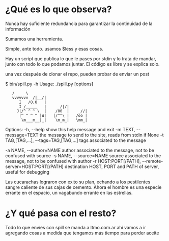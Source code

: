 ¿Qué es lo que observa?
=============
Nunca hay suficiente redundancia para garantizar la continuidad de la información

Sumamos una herramienta. 

Simple, ante todo. usamos $less  y esas cosas.

Hay un script que publica lo que le pases por stdin y lo trata de mandar, junto 
con todo lo que podamos juntar.
El código es libre y se explica solo.

una vez después de clonar el repo, pueden probar de enviar un post 

$ bin/spill.py -h
Usage: ./spill.py [options]


       /     \                                     
       vvvvvvv  /|__/|                             
          I   /O,O   |                            
          I /_____   |      /|/|                 
         J|/^ ^ ^ \  |    /00  |    _//|          
          |^ ^ ^ ^ |W|   |/^^\ |   /oo |         
           \m___m__|_|    \m_m_|   \mm_|         


Options:
  -h, --help            show this help message and exit
  -m TEXT, --message=TEXT
                        the message to send to the site, reads from stdin if
                        None
  -t TAG,[TAG,...], --tags=TAG,[TAG,...]
                        tags associated to the message

  -a NAME, --author=NAME
                        author associated to the message, not to be confused
                        with source
  -s NAME, --source=NAME
                        source associated to the message, not to be confused
                        with author
  -r HOST:PORT[/PATH], --remote-server=HOST:PORT[/PATH]
                        destination HOST, PORT and PATH of server, useful for
                        debugging

Las cucarachas lograron con exito su plan, echando a los pestilentes
sangre caliente de sus cajas de cemento.  Ahora el hombre es una especie
errante en el espacio, un vagabundo errante en las estrellas.

¿Y qué pasa con el resto?
================

Todo lo que envíes con spill se manda a ltmo.com.ar ahí vamos a ir agregando 
cosas a medida que tengamos más tiempo para perder aceite

                        
                        

